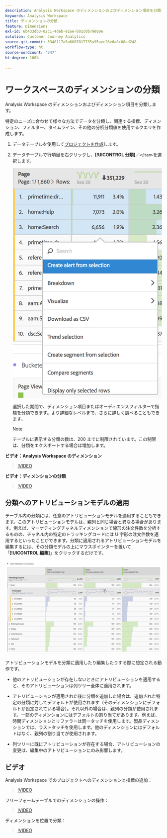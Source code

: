 ```yaml
---
description: Analysis Workspace のディメンションおよびディメンション項目を分類します。
keywords: Analysis Workspace
title: ディメンションの分類
feature: Dimensions
exl-id: 6b433db3-02c1-4deb-916e-b01c0b79889e
solution: Customer Journey Analytics
source-git-commit: 3348117a5a6007017735a95aec26e6a8c88ad248
workflow-type: ht
source-wordcount: '347'
ht-degree: 100%

---
```


# ワークスペースのディメンションの分類

Analysis Workspace のディメンションおよびディメンション項目を分類します。

特定のニーズに合わせて様々な方法でデータを分類し、関連する指標、ディメンション、フィルター、タイムライン、その他の分析分類値を使用するクエリを作成します。

1. データテーブルを使用して[プロジェクトを作成](/help/analysis-workspace/home.md)します。
1. データテーブルで行項目を右クリックし、**[!UICONTROL 分類]**／*`<item>`*&#x200B;を選択します。

   ![手順の結果](assets/fa_data_table_actions.png)

   選択した期間で、ディメンション項目またはオーディエンスフィルターで指標を分類できます。より詳細なレベルまで、さらに詳しく調べることもできます。

   >[!NOTE]
   >
   >テーブルに表示する分類の数は、200 までに制限されています。この制限は、分類をエクスポートする場合は増加します。

**ビデオ：Analysis Workspace のディメンション**

>[!VIDEO](https://video.tv.adobe.com/v/23971)

**ビデオ：ディメンションの分類**

>[!VIDEO](https://video.tv.adobe.com/v/23969)

## 分類へのアトリビューションモデルの適用

テーブル内の分類には、任意のアトリビューションモデルを適用することもできます。このアトリビューションモデルは、親列と同じ場合と異なる場合があります。例えば、マーケティングチャネルディメンションで線形の注文件数を分析するものの、チャネル内の特定のトラッキングコードには U 字形の注文件数を適用するといったことができます。分類に適用されるアトリビューションモデルを編集するには、その分類モデルの上にマウスポインターを置いて「**[!UICONTROL 編集]**」をクリックするだけです。

![分類の設定](assets/breakdown_settings.png)

アトリビューションモデルを分類に適用したり編集したりする際に想定される動作です。

* 他のアトリビューションが存在しないときにアトリビューションを適用すると、そのアトリビューションは列ツリー全体に適用されます。

* アトリビューションが適用された後に分類を追加した場合は、追加された特定の分類に対してデフォルトが使用されます（そのディメンションにデフォルトが設定されている場合）。それ以外の場合は、親列の分類が使用されます。一部のディメンションにはデフォルトの割り当てがあります。例えば、時間ディメンションとリファラーは同一タッチを使用します。製品ディメンションでは、ラストタッチを使用します。他のディメンションにはデフォルトはなく、親列の割り当てが使用されます。

* 列ツリーに既にアトリビューションが存在する場合、アトリビューションの変更は、編集中のアトリビューションにのみ影響します。

## ビデオ

Analysis Workspace でのプロジェクトへのディメンションと指標の追加：

>[!VIDEO](https://video.tv.adobe.com/v/30606)

フリーフォームテーブルでのディメンションの操作：

>[!VIDEO](https://video.tv.adobe.com/v/40179)

ディメンションを位置で分類：

>[!VIDEO](https://video.tv.adobe.com/v/24033)
